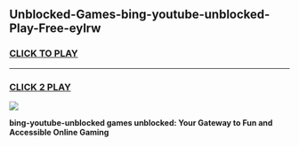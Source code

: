 
## Unblocked-Games-bing-youtube-unblocked-Play-Free-eylrw
<h3>
<a href="https://premium76.site?title=bing-youtube-unblocked&ref=23A">CLICK TO PLAY</a></h3>
<hr>

<h3>
<a href="https://premium76.site?title=bing-youtube-unblocked&ref=23A">CLICK 2 PLAY</a>
  
</h3>

<a href="https://premium76.site?title=bing-youtube-unblocked&ref=23A"><img src="https://clearcache.store/games.png"></a>


**bing-youtube-unblocked games unblocked: Your Gateway to Fun and Accessible Online Gaming**
